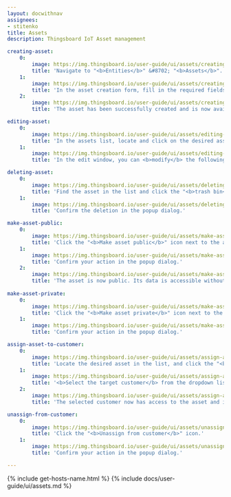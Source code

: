 ```yaml
---
layout: docwithnav
assignees:
- stitenko
title: Assets
description: Thingsboard IoT Asset management

creating-asset:
    0:
        image: https://img.thingsboard.io/user-guide/ui/assets/creating-asset-1-ce.png
        title: 'Navigate to "<b>Entities</b>" &#8702; "<b>Assets</b>". Click the "<b>+</b>" icon in the upper-right corner and select "<b>Add new asset</b>" from drop-down menu.'
    1:
        image: https://img.thingsboard.io/user-guide/ui/assets/creating-asset-2-ce.png
        title: 'In the asset creation form, fill in the required fields: <b>Name</b> – a unique name for the asset; <b>Asset profile</b> – by default, the profile is set to "<b>default</b>", but you can choose a different profile if needed. Click "<b>Add</b>".'
    2:
        image: https://img.thingsboard.io/user-guide/ui/assets/creating-asset-3-ce.png
        title: 'The asset has been successfully created and is now available in the list.'

editing-asset:
    0:
        image: https://img.thingsboard.io/user-guide/ui/assets/editing-asset-1-ce.png
        title: 'In the assets list, locate and click on the desired asset, then click the "<b>pencil</b>" (✏️ <b>Edit</b>) icon on the right to open the edit form.'
    1:
        image: https://img.thingsboard.io/user-guide/ui/assets/editing-asset-2-ce.png
        title: 'In the edit window, you can <b>modify</b> the following fields: name, label, asset profile and description. After making the necessary changes, click "<b>Apply changes</b>" to save.'

deleting-asset:
    0:
        image: https://img.thingsboard.io/user-guide/ui/assets/deleting-asset-1-ce.png
        title: 'Find the asset in the list and click the "<b>trash bin</b>" icon next to it.'
    1:
        image: https://img.thingsboard.io/user-guide/ui/assets/deleting-asset-2-ce.png
        title: 'Confirm the deletion in the popup dialog.'

make-asset-public:
    0:
        image: https://img.thingsboard.io/user-guide/ui/assets/make-asset-public-1-ce.png
        title: 'Click the "<b>Make asset public</b>" icon next to the asset you want to share.'
    1:
        image: https://img.thingsboard.io/user-guide/ui/assets/make-asset-public-2-ce.png
        title: 'Confirm your action in the popup dialog.'
    2:
        image: https://img.thingsboard.io/user-guide/ui/assets/make-asset-public-3-ce.png
        title: 'The asset is now public. Its data is accessible without authentication and can be used in public dashboards or shared externally.'
      
make-asset-private:
    0:
        image: https://img.thingsboard.io/user-guide/ui/assets/make-asset-private-1-ce.png
        title: 'Click the "<b>Make asset private</b>" icon next to the asset.'
    1:
        image: https://img.thingsboard.io/user-guide/ui/assets/make-asset-private-2-ce.png
        title: 'Confirm your action in the popup dialog.'

assign-asset-to-customer:
    0:
        image: https://img.thingsboard.io/user-guide/ui/assets/assign-asset-to-customer-1-ce.png
        title: 'Locate the desired asset in the list, and click the "<b>Assign to customer</b>" icon.'
    1:
        image: https://img.thingsboard.io/user-guide/ui/assets/assign-asset-to-customer-2-ce.png
        title: '<b>Select the target customer</b> from the dropdown list. Click "<b>Assign</b>" to confirm the action.'
    2:
        image: https://img.thingsboard.io/user-guide/ui/assets/assign-asset-to-customer-3-ce.png
        title: 'The selected customer now has access to the asset and its data.'

unassign-from-customer:
    0:
        image: https://img.thingsboard.io/user-guide/ui/assets/unassign-asset-from-customer-1-ce.png
        title: 'Click the "<b>Unassign from customer</b>" icon.'
    1:
        image: https://img.thingsboard.io/user-guide/ui/assets/unassign-asset-from-customer-2-ce.png
        title: 'Confirm your action in the popup dialog.'

---
```


{% include get-hosts-name.html %}
{% include docs/user-guide/ui/assets.md %}